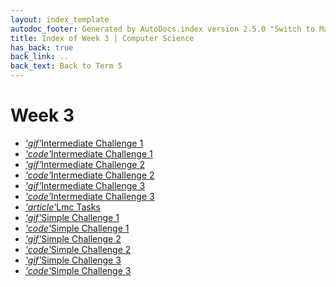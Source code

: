 ```yaml
---
layout: index_template
autodoc_footer: Generated by AutoDocs.index version 2.5.0 "Switch to Material Icons" ⓒ Starwort, 2020
title: Index of Week 3 | Computer Science
has_back: true
back_link: ..
back_text: Back to Term 5
---
```


# **Week 3**

- <a href='./intermediate_challenge_1.gif'><i title='GIF file' class="material-icons">'gif'</i>Intermediate Challenge 1</a>
- <a href='./intermediate_challenge_1.lmc'><i title='LMC file' class="material-icons">'code'</i>Intermediate Challenge 1</a>
- <a href='./intermediate_challenge_2.gif'><i title='GIF file' class="material-icons">'gif'</i>Intermediate Challenge 2</a>
- <a href='./intermediate_challenge_2.lmc'><i title='LMC file' class="material-icons">'code'</i>Intermediate Challenge 2</a>
- <a href='./intermediate_challenge_3.gif'><i title='GIF file' class="material-icons">'gif'</i>Intermediate Challenge 3</a>
- <a href='./intermediate_challenge_3.lmc'><i title='LMC file' class="material-icons">'code'</i>Intermediate Challenge 3</a>
- <a href='./lmc_tasks.md'><i title='MD file' class="material-icons">'article'</i>Lmc Tasks</a>
- <a href='./simple_challenge_1.gif'><i title='GIF file' class="material-icons">'gif'</i>Simple Challenge 1</a>
- <a href='./simple_challenge_1.lmc'><i title='LMC file' class="material-icons">'code'</i>Simple Challenge 1</a>
- <a href='./simple_challenge_2.gif'><i title='GIF file' class="material-icons">'gif'</i>Simple Challenge 2</a>
- <a href='./simple_challenge_2.lmc'><i title='LMC file' class="material-icons">'code'</i>Simple Challenge 2</a>
- <a href='./simple_challenge_3.gif'><i title='GIF file' class="material-icons">'gif'</i>Simple Challenge 3</a>
- <a href='./simple_challenge_3.lmc'><i title='LMC file' class="material-icons">'code'</i>Simple Challenge 3</a>
